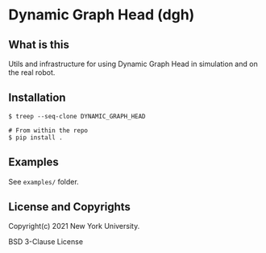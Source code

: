 # Dynamic Graph Head (dgh)

## What is this

Utils and infrastructure for using Dynamic Graph Head in simulation and on the real robot.

## Installation



```
$ treep --seq-clone DYNAMIC_GRAPH_HEAD

# From within the repo
$ pip install .
```

## Examples

See `examples/` folder.

## License and Copyrights

Copyright(c) 2021 New York University.

BSD 3-Clause License
